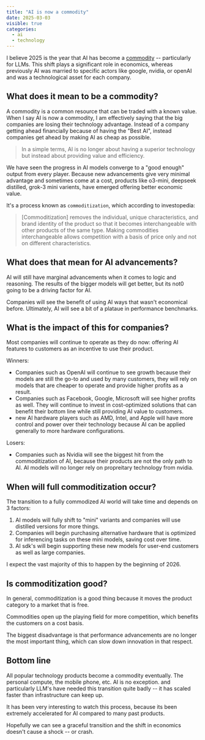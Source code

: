 ```yaml
---
title: "AI is now a commodity"
date: 2025-03-03
visible: true
categories:
  - ai
  - technology
---
```


I believe 2025 is the year that AI has become a [commodity](https://www.investopedia.com/terms/c/commodity.asp) -- particularly for LLMs. This shift plays a significant role in economics, whereas previously AI was married to specific actors like google, nvidia, or openAI and was a technological asset for each company.

## What does it mean to be a commodity?

A commodity is a common resource that can be traded with a known value. When I say AI is now a commodity, I am effectively saying that the big companies are losing their technology advantage. Instead of a company getting ahead financially because of having the "Best AI", instead companies get ahead by making AI as cheap as possible.

> In a simple terms, AI is no longer about having a superior technology but instead about providing value and efficiency.

We have seen the progress in AI models converge to a "good enough" output from every player. Because new advancements give very minimal advantage and sometimes come at a cost, products like o3-mini, deepseek distilled, grok-3 mini varients, have emerged offering better economic value.

It's a process known as  `commoditization`, which according to investopedia:

> [Commoditization] removes the individual, unique characteristics, and brand identity of the product so that it becomes interchangeable with other products of the same type. Making commodities interchangeable allows competition with a basis of price only and not on different characteristics.

## What does that mean for AI advancements?

AI will still have marginal advancements when it comes to logic and reasoning. The results of the bigger models will get better, but its not0 going to be a driving factor for AI.

Companies will see the benefit of using AI ways that wasn't economical before. Ultimately, AI will see a bit of a plataue in performance benchmarks.

## What is the impact of this for companies?

Most companies will continue to operate as they do now: offering AI features to customers as an incentive to use their product.

Winners:
  - Companies such as OpenAI will continue to see growth because their models are still the go-to and used by many customers, they will rely on models that are cheaper to operate and provide higher profits as a result.
  - Companies such as Facebook, Google, Microsoft will see higher profits as well. They will continue to invest in cost-optimized solutions that can benefit their bottom line while still providing AI value to customers.
  - new AI hardware players such as AMD, Intel, and Apple will have more control and power over their technology because AI can be applied generally to more hardware configurations.

Losers:
  - Companies such as Nvidia will see the biggest hit from the commoditization of AI, because their products are not the only path to AI. AI models will no longer rely on propreitary technology from nvidia.

## When will full commoditization occur?

The transition to a fully commodized AI world will take time and depends on 3 factors:

1. AI models will fully shift to "mini" variants and companies will use distilled versions for more things.
2. Companies will begin purchasing alternative hardware that is optimized for inferencing tasks on these mini models, saving cost over time.
3. AI sdk's will begin supporting these new models for user-end customers as well as large companies.

I expect the vast majority of this to happen by the beginning of 2026.

## Is commoditization good?

In general, commoditization is a good thing because it moves the product category to a market that is free.

Commodities open up the playing field for more competition, which benefits the customers on a cost basis.

The biggest disadvantage is that performance advancements are no longer the most important thing, which can slow down innovation in that respect.

## Bottom line

All popular technology products become a commodity eventually. The personal compute, the mobile phone, etc. AI is no exception. and particularly LLM's have needed this transition quite badly -- it has scaled faster than infrastructure can keep up.

It has been very interesting to watch this process, because its been extremely accelerated for AI compared to many past products.

Hopefully we can see a graceful transition and the shift in economics doesn't cause a shock -- or crash.
